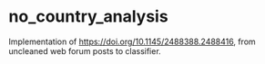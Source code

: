 # no_country_analysis
Implementation of https://doi.org/10.1145/2488388.2488416, from uncleaned web forum posts to classifier.
